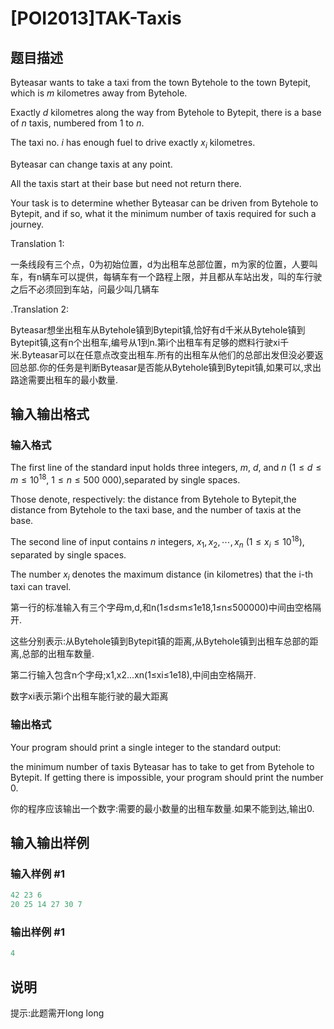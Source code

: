 # [POI2013]TAK-Taxis

## 题目描述

Byteasar wants to take a taxi from the town Bytehole to the town Bytepit, which is $m$ kilometres away from Bytehole.

Exactly $d$ kilometres along the way from Bytehole to Bytepit, there is a base of $n$ taxis, numbered from $1$ to $n$.

The taxi no. $i$ has enough fuel to drive exactly $x_i$ kilometres.

Byteasar can change taxis at any point.

All the taxis start at their base but need not return there.

Your task is to determine whether Byteasar can be driven from Bytehole to Bytepit, and if so, what it the minimum number of taxis required for such a journey.

Translation 1:

一条线段有三个点，0为初始位置，d为出租车总部位置，m为家的位置，人要叫车，有n辆车可以提供，每辆车有一个路程上限，并且都从车站出发，叫的车行驶之后不必须回到车站，问最少叫几辆车

.Translation 2:

Byteasar想坐出租车从Bytehole镇到Bytepit镇,恰好有d千米从Bytehole镇到Bytepit镇,这有n个出租车,编号从1到n.第i个出租车有足够的燃料行驶xi千米.Byteasar可以在任意点改变出租车.所有的出租车从他们的总部出发但没必要返回总部.你的任务是判断Byteasar是否能从Bytehole镇到Bytepit镇,如果可以,求出路途需要出租车的最小数量.

## 输入输出格式

### 输入格式

The first line of the standard input holds three integers, $m$, $d$, and $n$ ($1\le d\le m\le 10^{18}$, $1\le n\le 500\ 000$),separated by single spaces.

Those denote, respectively: the distance from Bytehole to Bytepit,the distance from Bytehole to the taxi base, and the number of taxis at the base.

The second line of input contains $n$ integers, $x_1,x_2,\cdots,x_n$ ($1\le x_i\le 10^{18}$), separated by single spaces.

The number $x_i$ denotes the maximum distance (in kilometres) that the i-th taxi can travel.

第一行的标准输入有三个字母m,d,和n(1≤d≤m≤1e18,1≤n≤500000)中间由空格隔开.

这些分别表示:从Bytehole镇到Bytepit镇的距离,从Bytehole镇到出租车总部的距离,总部的出租车数量.

第二行输入包含n个字母;x1,x2...xn(1≤xi≤1e18),中间由空格隔开.

数字xi表示第i个出租车能行驶的最大距离

### 输出格式

Your program should print a single integer to the standard output:

the minimum number of taxis Byteasar has to take to get from Bytehole to Bytepit. If getting there is impossible, your program should print the number $0$.

你的程序应该输出一个数字:需要的最小数量的出租车数量.如果不能到达,输出0.

## 输入输出样例

### 输入样例 #1

```cpp
42 23 6
20 25 14 27 30 7

```
### 输出样例 #1

```cpp
4

```
## 说明

提示:此题需开long long

